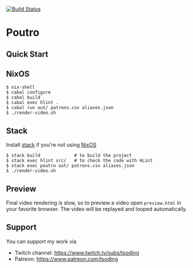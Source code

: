 [![Build Status](https://travis-ci.org/tsoding/poutro.svg?branch=master)](https://travis-ci.org/tsoding/poutro)

# Poutro

## Quick Start

## NixOS

```console
$ nix-shell
$ cabal configure
$ cabal build
$ cabal exec hlint .
$ cabal run out/ patrons.csv aliases.json
$ ./render-video.sh
```

## Stack

Install [stack](https://docs.haskellstack.org/en/stable/README/) if you're not using [NixOS]

```console
$ stack build             # to build the project
$ stack exec hlint src/   # to check the code with HLint
$ stack exec poutro out/ patrons.csv aliases.json
$ ./render-video.sh
```

## Preview

Final video rendering is slow, so to preview a video open
`preview.html` in your favorite browser. The video will be replayed
and looped automatically.

## Support

You can support my work via

- Twitch channel: https://www.twitch.tv/subs/tsoding
- Patreon: https://www.patreon.com/tsoding

[tsoder]: http://github.com/tsoding/tsoder
[tsoding]: https://www.twitch.tv/tsoding
[NixOS]: https://nixos.org/
